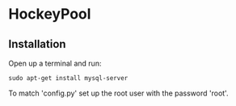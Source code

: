 # HockeyPool

## Installation
Open up a terminal and run:

`sudo apt-get install mysql-server`

To match 'config.py' set up the root user with the password 'root'.

